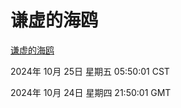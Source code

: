 # 谦虚的海鸥
[谦虚的海鸥](http://219.139.199.238:56308/qxdho/course/base/hotlink/index.php)

2024年 10月 25日 星期五 05:50:01 CST

2024年 10月 24日 星期四 21:50:01 GMT
